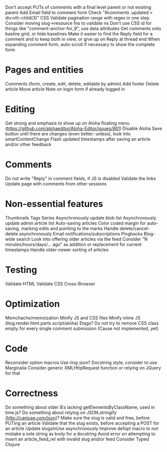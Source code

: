 Don't accept PUTs of comments with a final level parent or not existing parent
Add Email field to comment form
Check "#comments .updated > div:nth-child(3)" CSS
Validate pagination range with regex in one step
Consider moving slug->resource fns to validate ns
Don't use CSS id for things like "comment-anchor-for_9", use data attributes
Get comments onto basline grid, or hide baselines
Make it easier to find the Reply field for a comment and to keep both in view, or give up on Reply at thread end
When expanding comment form, auto-scroll if necessary to show the complete form

# Pages and entities

Comments (form, create, edit, delete, editable by admin)
Add footer
Delete article
Move article
Note on login form if already logged in


# Editing

Get strong and emphasis to show up on Aloha floating menu (https://github.com/alohaeditor/Aloha-Editor/issues/861)
Disable Aloha Save button until there are changes (even better: unless), look into smartContentChange
Flash updated timestamps after saving an article and/or other feedback


# Comments

Do not write "Reply" in comment fields, if JS is disabled
Validate the links
Update page with comments from other sessions


# Non-essential features

Thumbnails
Tags
Series
Asynchronously update blob list
Asynchronously update admin article list
Auto-saving articles
Color coded margin for auto-saving, marking edits and pointing to the marks
Handle delete/cancel-delete asynchronously
Email notifications/subscriptions
Pingbacks
Blog-wide search
Look into offering older articles via the feed
Consider "N minutes/hours/days/... ago" as addition or replacement for current timestamps
Handle older-newer sorting of articles


# Testing

Validate HTML
Validate CSS
Cross-Browser


# Optimization

Memchache/memoization
Minify JS and CSS files
Minify inline JS (tlog.render.html.parts.script/aloha)
Etags?
Do not try to remove CSS class empty for every single comment submission (Cause not implemented, yet)


# Code

Reconsider option macros
Use ring-json?
Docstring style, consider to use Marginalia
Consider generic XMLHttpRequest function or relying on JQuery for that


# Correctness

Do something about older IEs lacking getElementsByClassName, used in time.js?
Do something about relying on JSON.stringify (http://caniuse.com/json)?
Make sure the slug is valid and free, before PUTing an article
Validate that the slug exists, before accepting a POST for an article
Update slugsInUse asynchronously
Improve defopt macro to not mistake a sole string as body for a docstring
Avoid error on attempting to insert an article_feed_rel with invalid slug and/or feed
Consider Typed Clojure
